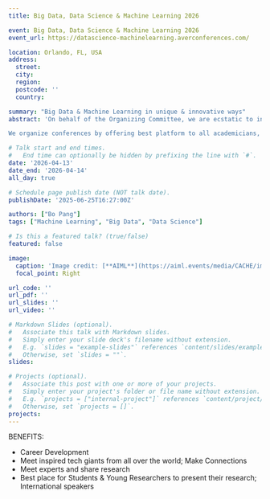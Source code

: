 ```yaml
---
title: Big Data, Data Science & Machine Learning 2026

event: Big Data, Data Science & Machine Learning 2026
event_url: https://datascience-machinelearning.averconferences.com/

location: Orlando, FL, USA
address:
  street: 
  city: 
  region: 
  postcode: ''
  country: 

summary: "Big Data & Machine Learning in unique & innovative ways"
abstract: 'On behalf of the Organizing Committee, we are ecstatic to invite you to “5th Tech Summit on Big Data, Data Science & Machine Learning”.

We organize conferences by offering best platform to all academicians, researchers and industry professionals. Conference will be scheduled on wide range of topics and it will be helpful for scientific fraternity to be connected while staying at their preferred place. Join the Conference organized by us and let the world know about your research and innovation.'

# Talk start and end times.
#   End time can optionally be hidden by prefixing the line with `#`.
date: '2026-04-13'
date_end: '2026-04-14'
all_day: true

# Schedule page publish date (NOT talk date).
publishDate: '2025-06-25T16:27:00Z'

authors: ["Bo Pang"]
tags: ["Machine Learning", "Big Data", "Data Science"]

# Is this a featured talk? (true/false)
featured: false

image:
  caption: 'Image credit: [**AIML**](https://aiml.events/media/CACHE/images/image/70/53/70531a296d5c40e5b8bfbc2348871042/6f40f7f410016245793ef18451af4868.jpg)'
  focal_point: Right

url_code: ''
url_pdf: ''
url_slides: ''
url_video: ''

# Markdown Slides (optional).
#   Associate this talk with Markdown slides.
#   Simply enter your slide deck's filename without extension.
#   E.g. `slides = "example-slides"` references `content/slides/example-slides.md`.
#   Otherwise, set `slides = ""`.
slides:

# Projects (optional).
#   Associate this post with one or more of your projects.
#   Simply enter your project's folder or file name without extension.
#   E.g. `projects = ["internal-project"]` references `content/project/deep-learning/index.md`.
#   Otherwise, set `projects = []`.
projects:
---
```


BENEFITS:
- Career Development
- Meet inspired tech giants from all over the world; Make Connections
- Meet experts and share research
- Best place for Students & Young Researchers to present their research; International speakers
